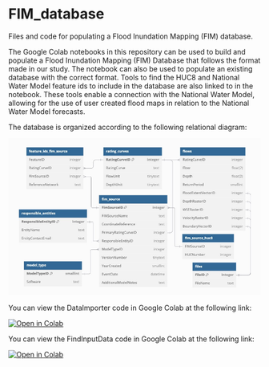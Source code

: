 # FIM_database
Files and code for populating a Flood Inundation Mapping (FIM) database.

The Google Colab notebooks in this repository can be used to build and populate a Flood Inundation Mapping (FIM) Database that follows the format made in our study. The notebook can also be used to populate an existing database with the correct format. Tools to find the HUC8 and National Water Model feature ids to include in the database are also linked to in the notebook. These tools enable a connection with the National Water Model, allowing for the use of user created flood maps in relation to the National Water Model forecasts.

The database is organized according to the following relational diagram: 

![Relational_Diagram](Database_Relational_Diagram.jpg)

You can view the DataImporter code in Google Colab at the following link:

[![Open in Colab](https://colab.research.google.com/assets/colab-badge.svg)](https://colab.research.google.com/github/samoldh/FIM_database/blob/main/DataImporter.ipynb) 

You can view the FindInputData code in Google Colab at the following link:

[![Open in Colab](https://colab.research.google.com/assets/colab-badge.svg)](https://colab.research.google.com/github/samoldh/FIM_database/blob/main/FindInputData.ipynb)   
